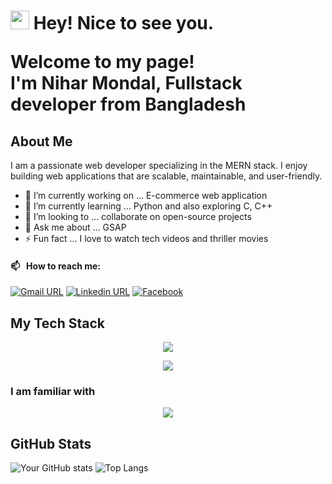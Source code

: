 
<h1>
  <img src="https://emojis.slackmojis.com/emojis/images/1531849430/4246/blob-sunglasses.gif?1531849430" width="30"/> Hey! Nice to see you.
  <p>Welcome to my page! </br> I'm Nihar Mondal, Fullstack developer from <b>Bangladesh</b></p>
</h1>

## About Me

I am a passionate web developer specializing in the MERN stack. I enjoy building web applications that are scalable, maintainable, and user-friendly. 

- 🔭 I’m currently working on ... E-commerce web application
- 🌱 I’m currently learning ... Python and also exploring C, C++
- 👯 I’m looking to ... collaborate on open-source projects
- 💬 Ask me about ... GSAP
- ⚡ Fun fact ... I love to watch tech videos and thriller movies

#### 📫 &nbsp; How to reach me:
[![Gmail URL](https://img.shields.io/badge/social--badge?style=social&label=email&logo=gmail&logoSize=30)](mailto:developernihar@gmail.com)
[![Linkedin URL](https://img.shields.io/badge/social--badge?style=social&label=linkedin&logo=linkedin&logoSize=30)](https://www.linkedin.com/in/developer-nihar/)
[![Facebook](https://img.shields.io/badge/social--badge?style=social&label=Facebook&logo=facebook&logoSize=30)](https://www.facebook.com/niharmondal.01/)



## My Tech Stack
<p align="center">
  <a href="https://skillicons.dev">
    <img src="https://skillicons.dev/icons?i=html,css,tailwind,bootstrap,js,ts,react,nextjs,redux," />
  </a>
</p>
<p align="center">
  <a href="https://skillicons.dev">
    <img src="https://skillicons.dev/icons?i=firebase,nodejs,express,prisma,mongodb,postgres" />
  </a>
</p>

### I am familiar with
<p align="center">
  <a href="https://skillicons.dev">
    <img src="https://skillicons.dev/icons?i=py,c,cpp,graphql" />
  </a>
</p>

## GitHub Stats

![Your GitHub stats](https://github-readme-stats.vercel.app/api?username=NiharMondal&show_icons=true&theme=radical)
![Top Langs](https://github-readme-stats.vercel.app/api/top-langs/?username=NiharMondal&layout=compact&theme=radical)
